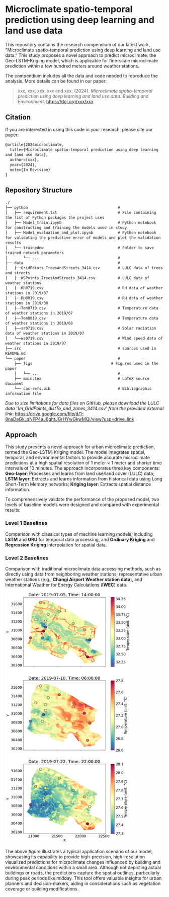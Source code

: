 # Microclimate spatio-temporal prediction using deep learning and land use data
This repository contains the research compendium of our latest work, "Microclimate spatio-temporal prediction using deep learning and land use data." This study proposes a novel approach to predict microclimate: the Geo-LSTM-Kriging model, which is applicable for fine-scale microclimate prediction within a few hundred meters around weather stations. 

The compendium includes all the data and code needed to reproduce the analysis. More details can be found in our paper:

> xxx, xxx, xxx, xxx and xxx, (2024).
> *Microclimate spatio-temporal prediction using deep learning and land use data*.
> *Building and Environment*. <https://doi.org/xxx/xxx>

## Citation

If you are interested in using this code in your research, please cite our paper:
```
@article{2024microclimate,
  title={Microclimate spatio-temporal prediction using deep learning and land use data},
  author={xxx},
  year={2024},
  note={In Revision}
}
```

## Repository Structure

```
./
├── python                                        # 
│   ├── requirement.txt                           # File containing the list of Python packages the project uses
│   ├── Model_train.ipynb                         # Python notebook for constructing and training the models used in study
│   ├── Model_evaluation_and_plot.ipynb           # Python notebook for validating the predictive error of models and plot the validation results
│   └── trainednw                                 # Folder to save trained network parameters
│       └── ...                                   #
├── data                                          # 
│   ├──GridPoints_TreesAndStreets_3414.csv        # LULC data of trees and streets
│   ├──WSPoints_TreesAndStreets_3414.csv          # LULC data of weather stations
│   ├──RH0719.csv                                 # RH data of weather stations in 2019/07
│   ├──RH0819.csv                                 # RH data of weather stations in 2019/08
│   ├──Tem0719.csv                                # Temperature data of weather stations in 2019/07
│   ├──Tem0819.csv                                # Temperature data of weather stations in 2019/08
│   ├──sr0719.csv                                 # Solar radiation data of weather stations in 2019/07
│   └──ws0719.csv                                 # Wind speed data of weather stations in 2019/07 
├── src                                           # sources used in README.md
└── paper                                         # 
    ├── figs                                   # Figures used in the paper
    │   └── ...                                   #
    ├── main.tex                                  # LaTeX source document
    └── cas-refs.bib                              # Bibliographic information file 
```

*Due to size limitations for data files on GitHub, please download the LULC data '1m_GridPoints_distTo_and_zones_3414.csv' from the provided external link*: <https://drive.google.com/file/d/1-8naDeGk_qNFP4aJ6ghtJGrHYwGkwMQi/view?usp=drive_link>

## Approach

This study presents a novel approach for urban microclimate prediction, termed the Geo-LSTM-Kriging model. The model integrates spatial, temporal, and environmental factors to provide accurate microclimate predictions at a high spatial resolution of 1 meter × 1 meter and shorter time intervals of 10 minutes. The approach incorporates three key components: 
**Geo-layer**: Processes and learns from land use/land cover (LULC) data; 
**LSTM layer**: Extracts and learns information from historical data using Long Short-Term Memory networks; 
**Kriging layer**: Extracts spatial distance information.

To comprehensively validate the performance of the proposed model, two levels of baseline models were designed and compared with experimental results: 

### Level 1 Baselines

Comparison with classical types of machine learning models, including **LSTM** and **GRU** for temporal data processing, and **Ordinary Kriging** and **Regression Kriging** interpolation for spatial data.

### Level 2 Baselines

Comparison with traditional microclimate data accessing methods, such as directly using data from neighboring weather stations, representative urban weather stations (e.g., **Changi Airport Weather station data**), and International Weather for Energy Calculations (**IWEC**) data.

<img src="./src/tem_campusplot.png" alt="Prediction result samples of Geo-LSTM-Kriging model." width="400" height="800"> 

The above figure illustrates a typical application scenario of our model, showcasing its capability to provide high-precision, high-resolution visualized predictions for microclimate changes influenced by building and environmental conditions within a small area. Although not depicting actual buildings or roads, the predictions capture the spatial outlines, particularly during peak periods like midday. This tool offers valuable insights for urban planners and decision-makers, aiding in considerations such as vegetation coverage or building modifications.


